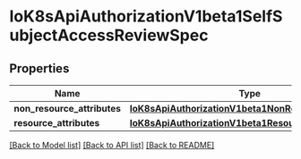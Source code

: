# IoK8sApiAuthorizationV1beta1SelfSubjectAccessReviewSpec

## Properties
Name | Type | Description | Notes
------------ | ------------- | ------------- | -------------
**non_resource_attributes** | [**IoK8sApiAuthorizationV1beta1NonResourceAttributes**](IoK8sApiAuthorizationV1beta1NonResourceAttributes.md) |  | [optional] 
**resource_attributes** | [**IoK8sApiAuthorizationV1beta1ResourceAttributes**](IoK8sApiAuthorizationV1beta1ResourceAttributes.md) |  | [optional] 

[[Back to Model list]](../README.md#documentation-for-models) [[Back to API list]](../README.md#documentation-for-api-endpoints) [[Back to README]](../README.md)

